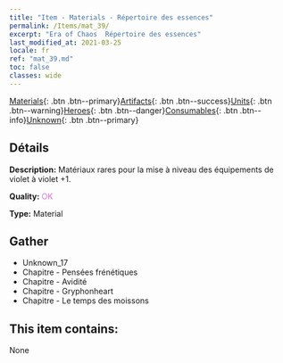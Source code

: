 ```yaml
---
title: "Item - Materials - Répertoire des essences"
permalink: /Items/mat_39/
excerpt: "Era of Chaos  Répertoire des essences"
last_modified_at: 2021-03-25
locale: fr
ref: "mat_39.md"
toc: false
classes: wide
---
```

 [Materials](/fr/Items/){: .btn .btn--primary}[Artifacts](/fr/Items/Artifacts/){: .btn .btn--success}[Units](/fr/Items/Units/){: .btn .btn--warning}[Heroes](/fr/Items/Heroes/){: .btn .btn--danger}[Consumables](/fr/Items/Consumables/){: .btn .btn--info}[Unknown](/fr/Items/Unknown/){: .btn .btn--primary}

## Détails
 **Description:** Matériaux rares pour la mise à niveau des équipements de violet à violet +1.

 **Quality:** <span style="color: #DA70D6">OK</span>

 **Type:** Material

## Gather

*    Unknown_17 
*    Chapitre - Pensées frénétiques 
*    Chapitre - Avidité 
*    Chapitre - Gryphonheart 
*    Chapitre - Le temps des moissons 

## This item contains:

  None

